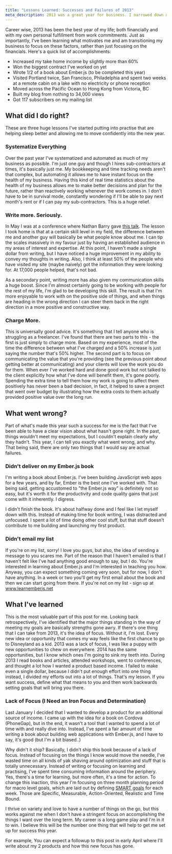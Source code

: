 ```yaml
---
title: "Lessons Learned: Successes and Failures of 2013"
meta_description: 2013 was a great year for business. I narrowed down my business, but need to achieve a strong focus.
---
```


Career wise, 2013 has been the best year of my life; both financially and with my own personal fulfillment from work commitments. Just as importantly, I've been learning what motivates me and am transitioning my business to focus on these factors, rather than just focusing on the financials. Here's a quick list of accomplishments:

* Increased my take home income by slightly more than 60%
* Won the biggest contract I've worked on yet
* Wrote 1/2 of a book about Ember.js (to be completed this year)
* Visited Portland twice, San Francisco, Philadelphia and spent two weeks at a remote cabin on a lake with no electricity or phone reception
* Moved across the Pacific Ocean to Hong Kong from Victoria, BC
* Built my blog from nothing to 34,000 views
* Got 117 subscribers on my mailing list

<h2>What did I do right?</h2>
These are three huge lessons I've started putting into practise that are helping sleep better and allowing me to move confidently into the new year.
<h3>Systematize Everything</h3>
Over the past year I've systematized and automated as much of my business as possible. I'm just one guy and though I hires sub-contractors at times, it's basically just me. My bookkeeping and time tracking needs aren't that complex, but automating it allows me to have instant focus on the health of my business. Having this kind of real time statistics about the health of my business allows me to make better decisions and plan for the future, rather than reactively working whenever the work comes in. I don't have to be in survival mode, constantly wondering if I'll be able to pay next month's rent or if I can pay my sub-contractors. This is a huge relief.
<h3>Write more. Seriously.</h3>
In May I was at a conference where Nathan Barry gave <a href="http://fast.wistia.net/embed/iframe/4n4oitiwyw">this talk</a>. The lesson I took home is that at a certain skill level in my field, the difference between me and another guy will basically be what people know about me. I can tip the scales massively in my favour just by having an established audience in my areas of interest and expertise. At this point, I haven't made a single dollar from writing, but I have noticed a huge improvement in my ability to convey my thoughts in writing. Also, I think at least 50% of the people who have visited my site (maybe naively) got the information they were looking for. At 17,000 people helped, that's not bad.

As a secondary point, writing more has also given my communication skills a huge boost. Since I'm almost certainly going to be working with people for the rest of my life, I'm glad to be developing this skill. The result is that I'm more enjoyable to work with on the positive side of things, and when things are heading in the wrong direction I can steer them back in the right direction in a more positive and constructive way.
<h3>Charge More.</h3>
This is universally good advice. It's something that I tell anyone who is struggling as a freelancer. I've found that there are two parts to this - the first is just simply to charge more. Based on my experience, most of the time the difference between what I've charged and a 50% increase is just saying the number that's 50% higher. The second part is to focus on communicating the value that you're providing (see the previous point about getting better at communicating) and your clients will love the work you do for them. When ever I've worked hard and done good work but not talked to the client explicitly how what I've done will benefit them, it's gone poorly. Spending the extra time to tell them how my work is going to affect them positively has never been a bad decision, in fact, it helped to save a project that went over budget by illustrating how the extra costs to them actually provided positive value over the long run.
<h2>What went wrong?</h2>
Part of what's made this year such a success for me is the fact that I've been able to have a clear vision about what hasn't gone right. In the past, things wouldn't meet my expectations, but I couldn't explain clearly <em>why</em> they hadn't. This year, I can tell you exactly what went wrong, and why. That being said, there are only two things that I would say are actual failures.
<h3>Didn't deliver on my Ember.js book</h3>
I'm writing a book about Ember.js. I've been building JavaScript web apps for a few years, and by far, Ember is the best one I've worked with. That being said, getting accustomed to "the Ember.js way" is definitely not so easy, but it's worth it for the productivity and code quality gains that just come with it inherently. I digress.

I didn't finish the book. It's about halfway done and I feel like I let myself down with this. Instead of making time for book writing, I was distracted and unfocused. I spent a lot of time doing other cool stuff, but that stuff doesn't contribute to me building and launching my first product.
<h3>Didn't email my list</h3>
If you're on my list, sorry! I love you guys, but also, the idea of sending a message to you scares me. Part of the reason that I haven't emailed is that I haven't felt like I've had anything good enough to say, but I do. You're interested in learning about Ember.js and I'm interested in teaching you how. Anyway, you can expect something coming very soon, but for now, I don't have anything. In a week or two you'll get my first email about the book and then we can start going from there. If you're not on my list - sign up at <a href="http://www.learnemberjs.net">www.learnemberjs.net</a>
<h2>What I've learned</h2>
This is the most valuable part of this post for me. Looking back retrospectively, I've identified that the major things standing in the way of meeting my goals are basically strengths gone awry. If there's one thing that I can take from 2013, it's the idea of focus. Without it, I'm lost. Every new idea or opportunity that comes my way feels like the first chance to go to Disneyland as a kid. 2013 was a lack of focus, I was like a puppy with new opportunities to chew on everywhere. 2014 has the same opportunities, but I know which ones I'm going to sink my teeth into. During 2013 I read books and articles, attended workshops, went to conferences, and thought a lot how I wanted a product based income. I failed to make even a single dollar, because I didn't put enough effort into one thing instead, I divided my efforts out into a lot of things. That's my lesson. If you want success, define what that means to you and then work backwards setting goals that will bring you there.
<h3>Lack of Focus (I Need an Iron Focus and Determination)</h3>
Last January I decided that I wanted to develop a product for an additional source of income. I came up with the idea for a book on Cordova (PhoneGap), but in the end, it wasn't a tool that I wanted to spend a lot of time with and really dive into. Instead, I've spent a fair amount of time writing a book about building web applications with Ember.js, and I have to say, it's good (but I'm a bit biased..)

Why didn't it ship? Basically, I didn't ship this book because of a lack of focus. Instead of focusing on the things I know would move the needle, I've wasted time on all kinds of yak shaving around optimization and stuff that is totally unnecessary. Instead of writing or focusing on learning and practising, I've spent time consuming information around the periphery. Yes, there's a time for learning, but more often, it's a time for action. To change this inaction, this year I'm focusing on three month planning period for macro level goals, which are laid out by defining <a href="http://en.wikipedia.org/wiki/SMART_criteria">SMART goals</a> for each week. Those are Specific, Measurable, Action-Oriented, Realistic and Time Bound.

I thrive on variety and love to have a number of things on the go, but this works against me when I don't have a stringent focus on accomplishing the things I want over the long term. My career is a long game play and I'm in it to win. I believe this will be the number one thing that will help to get me set up for success this year.

For example, You can expect a followup to this post in early April where I'll write about my 2 products and how this new focus has gone.
